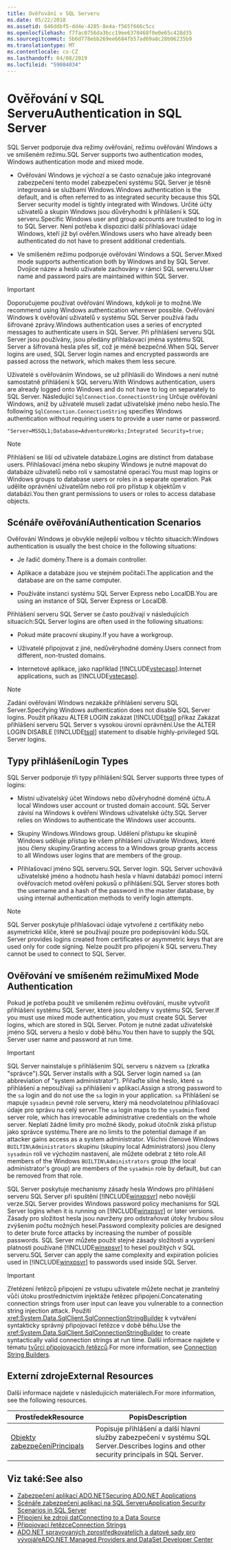 ```yaml
---
title: Ověřování v SQL Serveru
ms.date: 05/22/2018
ms.assetid: 646ddbf5-dd4e-4285-8e4a-f565f666c5cc
ms.openlocfilehash: f7fac0756da3bcc19ee6370468f0e0e65c428d35
ms.sourcegitcommit: 5b6d778ebb269ee6684fb57ad69a8c28b06235b9
ms.translationtype: MT
ms.contentlocale: cs-CZ
ms.lasthandoff: 04/08/2019
ms.locfileid: "59084034"
---
```

# <a name="authentication-in-sql-server"></a><span data-ttu-id="03c1b-102">Ověřování v SQL Serveru</span><span class="sxs-lookup"><span data-stu-id="03c1b-102">Authentication in SQL Server</span></span>
<span data-ttu-id="03c1b-103">SQL Server podporuje dva režimy ověřování, režimu ověřování Windows a ve smíšeném režimu.</span><span class="sxs-lookup"><span data-stu-id="03c1b-103">SQL Server supports two authentication modes, Windows authentication mode and mixed mode.</span></span>  
  
-   <span data-ttu-id="03c1b-104">Ověřování Windows je výchozí a se často označuje jako integrované zabezpečení tento model zabezpečení systému SQL Server je těsně integrovaná se službami Windows.</span><span class="sxs-lookup"><span data-stu-id="03c1b-104">Windows authentication is the default, and is often referred to as integrated security because this SQL Server security model is tightly integrated with Windows.</span></span> <span data-ttu-id="03c1b-105">Určité účty uživatelů a skupin Windows jsou důvěryhodní k přihlášení k SQL serveru.</span><span class="sxs-lookup"><span data-stu-id="03c1b-105">Specific Windows user and group accounts are trusted to log in to SQL Server.</span></span> <span data-ttu-id="03c1b-106">Není potřeba k dispozici další přihlašovací údaje Windows, kteří již byl ověřen.</span><span class="sxs-lookup"><span data-stu-id="03c1b-106">Windows users who have already been authenticated do not have to present additional credentials.</span></span>  
  
-   <span data-ttu-id="03c1b-107">Ve smíšeném režimu podporuje ověřování Windows a SQL Server.</span><span class="sxs-lookup"><span data-stu-id="03c1b-107">Mixed mode supports authentication both by Windows and by SQL Server.</span></span> <span data-ttu-id="03c1b-108">Dvojice název a heslo uživatele zachovány v rámci SQL serveru.</span><span class="sxs-lookup"><span data-stu-id="03c1b-108">User name and password pairs are maintained within SQL Server.</span></span>  
  
> [!IMPORTANT]
>  <span data-ttu-id="03c1b-109">Doporučujeme používat ověřování Windows, kdykoli je to možné.</span><span class="sxs-lookup"><span data-stu-id="03c1b-109">We recommend using Windows authentication wherever possible.</span></span> <span data-ttu-id="03c1b-110">Ověřování Windows k ověřování uživatelů v systému SQL Server používá řadu šifrované zprávy.</span><span class="sxs-lookup"><span data-stu-id="03c1b-110">Windows authentication uses a series of encrypted messages to authenticate users in SQL Server.</span></span> <span data-ttu-id="03c1b-111">Při přihlášení serveru SQL Server jsou používány, jsou předány přihlašovací jména systému SQL Server a šifrovaná hesla přes síť, což je méně bezpečné.</span><span class="sxs-lookup"><span data-stu-id="03c1b-111">When SQL Server logins are used, SQL Server login names and encrypted passwords are passed across the network, which makes them less secure.</span></span>  
  
 <span data-ttu-id="03c1b-112">Uživatelé s ověřováním Windows, se už přihlásili do Windows a není nutné samostatně přihlášení k SQL serveru.</span><span class="sxs-lookup"><span data-stu-id="03c1b-112">With Windows authentication, users are already logged onto Windows and do not have to log on separately to SQL Server.</span></span> <span data-ttu-id="03c1b-113">Následující `SqlConnection.ConnectionString` Určuje ověřování Windows, aniž by uživatelé museli zadat uživatelské jméno nebo heslo.</span><span class="sxs-lookup"><span data-stu-id="03c1b-113">The following `SqlConnection.ConnectionString` specifies Windows authentication without requiring users to provide a user name or password.</span></span>  
  
```  
"Server=MSSQL1;Database=AdventureWorks;Integrated Security=true;  
```  
  
> [!NOTE]
>  <span data-ttu-id="03c1b-114">Přihlášení se liší od uživatele databáze.</span><span class="sxs-lookup"><span data-stu-id="03c1b-114">Logins are distinct from database users.</span></span> <span data-ttu-id="03c1b-115">Přihlašovací jména nebo skupiny Windows je nutné mapovat do databáze uživatelů nebo rolí v samostatné operaci.</span><span class="sxs-lookup"><span data-stu-id="03c1b-115">You must map logins or Windows groups to database users or roles in a separate operation.</span></span> <span data-ttu-id="03c1b-116">Pak udělíte oprávnění uživatelům nebo rolí pro přístup k objektům v databázi.</span><span class="sxs-lookup"><span data-stu-id="03c1b-116">You then grant permissions to users or roles to access database objects.</span></span>  
  
## <a name="authentication-scenarios"></a><span data-ttu-id="03c1b-117">Scénáře ověřování</span><span class="sxs-lookup"><span data-stu-id="03c1b-117">Authentication Scenarios</span></span>  
 <span data-ttu-id="03c1b-118">Ověřování Windows je obvykle nejlepší volbou v těchto situacích:</span><span class="sxs-lookup"><span data-stu-id="03c1b-118">Windows authentication is usually the best choice in the following situations:</span></span>  
  
-   <span data-ttu-id="03c1b-119">Je řadič domény.</span><span class="sxs-lookup"><span data-stu-id="03c1b-119">There is a domain controller.</span></span>  
  
-   <span data-ttu-id="03c1b-120">Aplikace a databáze jsou ve stejném počítači.</span><span class="sxs-lookup"><span data-stu-id="03c1b-120">The application and the database are on the same computer.</span></span>  
  
-   <span data-ttu-id="03c1b-121">Používáte instanci systému SQL Server Express nebo LocalDB.</span><span class="sxs-lookup"><span data-stu-id="03c1b-121">You are using an instance of SQL Server Express or LocalDB.</span></span>  
  
 <span data-ttu-id="03c1b-122">Přihlášení serveru SQL Server se často používají v následujících situacích:</span><span class="sxs-lookup"><span data-stu-id="03c1b-122">SQL Server logins are often used in the following situations:</span></span>  
  
-   <span data-ttu-id="03c1b-123">Pokud máte pracovní skupiny.</span><span class="sxs-lookup"><span data-stu-id="03c1b-123">If you have a workgroup.</span></span>  
  
-   <span data-ttu-id="03c1b-124">Uživatelé připojovat z jiné, nedůvěryhodné domény.</span><span class="sxs-lookup"><span data-stu-id="03c1b-124">Users connect from different, non-trusted domains.</span></span>  
  
-   <span data-ttu-id="03c1b-125">Internetové aplikace, jako například [!INCLUDE[vstecasp](../../../../../includes/vstecasp-md.md)].</span><span class="sxs-lookup"><span data-stu-id="03c1b-125">Internet applications, such as [!INCLUDE[vstecasp](../../../../../includes/vstecasp-md.md)].</span></span>  
  
> [!NOTE]
>  <span data-ttu-id="03c1b-126">Zadání ověřování Windows nezakáže přihlášení serveru SQL Server.</span><span class="sxs-lookup"><span data-stu-id="03c1b-126">Specifying Windows authentication does not disable SQL Server logins.</span></span> <span data-ttu-id="03c1b-127">Použít příkazu ALTER LOGIN zakázat [!INCLUDE[tsql](../../../../../includes/tsql-md.md)] příkaz Zakázat přihlášení serveru SQL Server s vysokou úrovní oprávnění.</span><span class="sxs-lookup"><span data-stu-id="03c1b-127">Use the ALTER LOGIN DISABLE [!INCLUDE[tsql](../../../../../includes/tsql-md.md)] statement to disable highly-privileged SQL Server logins.</span></span>  
  
## <a name="login-types"></a><span data-ttu-id="03c1b-128">Typy přihlášení</span><span class="sxs-lookup"><span data-stu-id="03c1b-128">Login Types</span></span>  
 <span data-ttu-id="03c1b-129">SQL Server podporuje tři typy přihlášení:</span><span class="sxs-lookup"><span data-stu-id="03c1b-129">SQL Server supports three types of logins:</span></span>  
  
-   <span data-ttu-id="03c1b-130">Místní uživatelský účet Windows nebo důvěryhodné doméně účtu.</span><span class="sxs-lookup"><span data-stu-id="03c1b-130">A local Windows user account or trusted domain account.</span></span> <span data-ttu-id="03c1b-131">SQL Server závisí na Windows k ověření Windows uživatelské účty.</span><span class="sxs-lookup"><span data-stu-id="03c1b-131">SQL Server relies on Windows to authenticate the Windows user accounts.</span></span>  
  
-   <span data-ttu-id="03c1b-132">Skupiny Windows.</span><span class="sxs-lookup"><span data-stu-id="03c1b-132">Windows group.</span></span> <span data-ttu-id="03c1b-133">Udělení přístupu ke skupině Windows uděluje přístup ke všem přihlášení uživatele Windows, které jsou členy skupiny.</span><span class="sxs-lookup"><span data-stu-id="03c1b-133">Granting access to a Windows group grants access to all Windows user logins that are members of the group.</span></span>  
  
-   <span data-ttu-id="03c1b-134">Přihlašovací jméno SQL serveru.</span><span class="sxs-lookup"><span data-stu-id="03c1b-134">SQL Server login.</span></span> <span data-ttu-id="03c1b-135">SQL Server uchovává uživatelské jméno a hodnotu hash hesla v hlavní databázi pomocí interní ověřovacích metod ověření pokusů o přihlášení.</span><span class="sxs-lookup"><span data-stu-id="03c1b-135">SQL Server stores both the username and a hash of the password in the master database, by using internal authentication methods to verify login attempts.</span></span>  
  
> [!NOTE]
>  <span data-ttu-id="03c1b-136">SQL Server poskytuje přihlašovací údaje vytvořené z certifikáty nebo asymetrické klíče, které se používají pouze pro podepisování kódu.</span><span class="sxs-lookup"><span data-stu-id="03c1b-136">SQL Server provides logins created from certificates or asymmetric keys that are used only for code signing.</span></span> <span data-ttu-id="03c1b-137">Nelze použít pro připojení k SQL serveru.</span><span class="sxs-lookup"><span data-stu-id="03c1b-137">They cannot be used to connect to SQL Server.</span></span>  
  
## <a name="mixed-mode-authentication"></a><span data-ttu-id="03c1b-138">Ověřování ve smíšeném režimu</span><span class="sxs-lookup"><span data-stu-id="03c1b-138">Mixed Mode Authentication</span></span>  
 <span data-ttu-id="03c1b-139">Pokud je potřeba použít ve smíšeném režimu ověřování, musíte vytvořit přihlášení systému SQL Server, které jsou uloženy v systému SQL Server.</span><span class="sxs-lookup"><span data-stu-id="03c1b-139">If you must use mixed mode authentication, you must create SQL Server logins, which are stored in SQL Server.</span></span> <span data-ttu-id="03c1b-140">Potom je nutné zadat uživatelské jméno SQL serveru a heslo v době běhu.</span><span class="sxs-lookup"><span data-stu-id="03c1b-140">You then have to supply the SQL Server user name and password at run time.</span></span>  
  
> [!IMPORTANT]
>  <span data-ttu-id="03c1b-141">SQL Server nainstaluje s přihlášením SQL serveru s názvem `sa` (zkratka "správce").</span><span class="sxs-lookup"><span data-stu-id="03c1b-141">SQL Server installs with a SQL Server login named `sa` (an abbreviation of "system administrator").</span></span> <span data-ttu-id="03c1b-142">Přiřaďte silné heslo, které `sa` přihlášení a nepoužívají `sa` přihlášení v aplikaci.</span><span class="sxs-lookup"><span data-stu-id="03c1b-142">Assign a strong password to the `sa` login and do not use the `sa` login in your application.</span></span> <span data-ttu-id="03c1b-143">`sa` Přihlášení se mapuje `sysadmin` pevné role serveru, který má neodvolatelnou přihlašovací údaje pro správu na celý server.</span><span class="sxs-lookup"><span data-stu-id="03c1b-143">The `sa` login maps to the `sysadmin` fixed server role, which has irrevocable administrative credentials on the whole server.</span></span> <span data-ttu-id="03c1b-144">Neplatí žádné limity pro možné škody, pokud útočník získá přístup jako správce systému.</span><span class="sxs-lookup"><span data-stu-id="03c1b-144">There are no limits to the potential damage if an attacker gains access as a system administrator.</span></span> <span data-ttu-id="03c1b-145">Všichni členové Windows `BUILTIN\Administrators` skupinu (skupiny local Administrators) jsou členy `sysadmin` roli ve výchozím nastavení, ale můžete odebrat z této role.</span><span class="sxs-lookup"><span data-stu-id="03c1b-145">All members of the Windows `BUILTIN\Administrators` group (the local administrator's group) are members of the `sysadmin` role by default, but can be removed from that role.</span></span>  
  
 <span data-ttu-id="03c1b-146">SQL Server poskytuje mechanismy zásady hesla Windows pro přihlášení serveru SQL Server při spuštění [!INCLUDE[winxpsvr](../../../../../includes/winxpsvr-md.md)] nebo novější verze.</span><span class="sxs-lookup"><span data-stu-id="03c1b-146">SQL Server provides Windows password policy mechanisms for SQL Server logins when it is running on [!INCLUDE[winxpsvr](../../../../../includes/winxpsvr-md.md)] or later versions.</span></span> <span data-ttu-id="03c1b-147">Zásady pro složitost hesla jsou navrženy pro odstraňovat útoky hrubou silou zvýšením počtu možných hesel.</span><span class="sxs-lookup"><span data-stu-id="03c1b-147">Password complexity policies are designed to deter brute force attacks by increasing the number of possible passwords.</span></span> <span data-ttu-id="03c1b-148">SQL Server můžete použít stejné zásady složitosti a vypršení platnosti používané [!INCLUDE[winxpsvr](../../../../../includes/winxpsvr-md.md)] to hesel použitých v SQL serveru.</span><span class="sxs-lookup"><span data-stu-id="03c1b-148">SQL Server can apply the same complexity and expiration policies used in [!INCLUDE[winxpsvr](../../../../../includes/winxpsvr-md.md)] to passwords used inside SQL Server.</span></span>  
  
> [!IMPORTANT]
>  <span data-ttu-id="03c1b-149">Zřetězení řetězců připojení ze vstupu uživatele můžete nechat je zranitelný vůči útoku prostřednictvím injektáže řetězec připojení.</span><span class="sxs-lookup"><span data-stu-id="03c1b-149">Concatenating connection strings from user input can leave you vulnerable to a connection string injection attack.</span></span> <span data-ttu-id="03c1b-150">Použití <xref:System.Data.SqlClient.SqlConnectionStringBuilder> k vytváření syntakticky správný připojovací řetězce v době běhu.</span><span class="sxs-lookup"><span data-stu-id="03c1b-150">Use the <xref:System.Data.SqlClient.SqlConnectionStringBuilder> to create syntactically valid connection strings at run time.</span></span> <span data-ttu-id="03c1b-151">Další informace najdete v tématu [tvůrci připojovacích řetězců](../../../../../docs/framework/data/adonet/connection-string-builders.md).</span><span class="sxs-lookup"><span data-stu-id="03c1b-151">For more information, see [Connection String Builders](../../../../../docs/framework/data/adonet/connection-string-builders.md).</span></span>  
  
## <a name="external-resources"></a><span data-ttu-id="03c1b-152">Externí zdroje</span><span class="sxs-lookup"><span data-stu-id="03c1b-152">External Resources</span></span>  
 <span data-ttu-id="03c1b-153">Další informace najdete v následujících materiálech.</span><span class="sxs-lookup"><span data-stu-id="03c1b-153">For more information, see the following resources.</span></span>  
  
|<span data-ttu-id="03c1b-154">Prostředek</span><span class="sxs-lookup"><span data-stu-id="03c1b-154">Resource</span></span>|<span data-ttu-id="03c1b-155">Popis</span><span class="sxs-lookup"><span data-stu-id="03c1b-155">Description</span></span>|  
|--------------|-----------------|  
|[<span data-ttu-id="03c1b-156">Objekty zabezpečení</span><span class="sxs-lookup"><span data-stu-id="03c1b-156">Principals</span></span>](/sql/relational-databases/security/authentication-access/principals-database-engine)|<span data-ttu-id="03c1b-157">Popisuje přihlášení a další hlavní služby zabezpečení v systému SQL Server.</span><span class="sxs-lookup"><span data-stu-id="03c1b-157">Describes logins and other security principals in SQL Server.</span></span>|  
  
## <a name="see-also"></a><span data-ttu-id="03c1b-158">Viz také:</span><span class="sxs-lookup"><span data-stu-id="03c1b-158">See also</span></span>

- [<span data-ttu-id="03c1b-159">Zabezpečení aplikací ADO.NET</span><span class="sxs-lookup"><span data-stu-id="03c1b-159">Securing ADO.NET Applications</span></span>](../../../../../docs/framework/data/adonet/securing-ado-net-applications.md)
- [<span data-ttu-id="03c1b-160">Scénáře zabezpečení aplikací na SQL Serveru</span><span class="sxs-lookup"><span data-stu-id="03c1b-160">Application Security Scenarios in SQL Server</span></span>](../../../../../docs/framework/data/adonet/sql/application-security-scenarios-in-sql-server.md)
- [<span data-ttu-id="03c1b-161">Připojení ke zdroji dat</span><span class="sxs-lookup"><span data-stu-id="03c1b-161">Connecting to a Data Source</span></span>](../../../../../docs/framework/data/adonet/connecting-to-a-data-source.md)
- [<span data-ttu-id="03c1b-162">Připojovací řetězce</span><span class="sxs-lookup"><span data-stu-id="03c1b-162">Connection Strings</span></span>](../../../../../docs/framework/data/adonet/connection-strings.md)
- [<span data-ttu-id="03c1b-163">ADO.NET spravovaných zprostředkovatelích a datové sady pro vývojáře</span><span class="sxs-lookup"><span data-stu-id="03c1b-163">ADO.NET Managed Providers and DataSet Developer Center</span></span>](https://go.microsoft.com/fwlink/?LinkId=217917)
